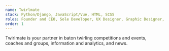 ```yaml
---
name: Twirlmate
stack: Python/Django, JavaScript/Vue, HTML, SCSS
roles: Founder and CEO, Sole Developer, UX Designer, Graphic Designer, Content Creator
order: 1
---
```

Twirlmate is your partner in baton twirling competitions and events,
coaches and groups, information and analytics, and news.

